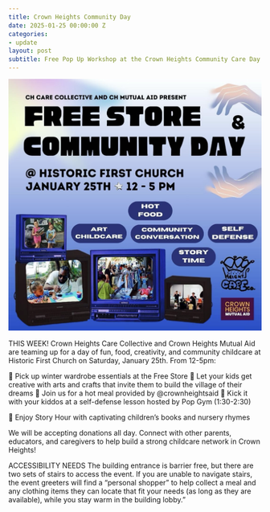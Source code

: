 ```yaml
---
title: Crown Heights Community Day
date: 2025-01-25 00:00:00 Z
categories:
- update
layout: post
subtitle: Free Pop Up Workshop at the Crown Heights Community Care Day on 1/25!
---
```


![Care Day workshop](/assets/CHCommunityDay.png)

THIS WEEK! Crown Heights Care Collective and Crown Heights Mutual Aid are teaming up for a day of fun, food, creativity, and community childcare at Historic First Church on Saturday, January 25th. From 12-5pm:

🧣 Pick up winter wardrobe essentials at the Free Store
🎨 Let your kids get creative with arts and crafts that invite them to build the village of their dreams
🍛 Join us for a hot meal provided by @crownheightsaid
🥊 Kick it with your kiddos at a self-defense lesson hosted by Pop Gym (1:30-2:30)



📖 Enjoy Story Hour with captivating children’s books and nursery rhymes

We will be accepting donations all day. Connect with other parents, educators, and caregivers to help build a strong childcare network in Crown Heights!

ACCESSIBILITY NEEDS
The building entrance is barrier free, but there are two sets of stairs to access the event. If you are unable to navigate stairs, the event greeters will find a “personal shopper” to help collect a meal and any clothing items they can locate that fit your needs (as long as they are available), while you stay warm in the building lobby.”

